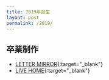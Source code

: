 ```yaml
---
title: 2019年度生
layout: post
permalink: /2019/
---
```

## 卒業制作
- [LETTER MIRROR](https://thxhightech.github.io/lettermirror/){:target="_blank"}
- [LIVE HOME](https://osaka-live-home.github.io/){:target="_blank"}
